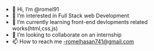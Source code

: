 - 👋 Hi, I’m @romel91
- 👀 I’m interested in Full Stack web Development
- 🌱 I’m currently learning front-end devlopments related works(html,css,js)
- 💞️ I’m looking to collaborate on an internship
- 📫 How to reach me -romelhasan741@gmail.com

<!---
romel91/romel91 is a ✨ special ✨ repository because its `README.md` (this file) appears on your GitHub profile.
You can click the Preview link to take a look at your changes.
--->
